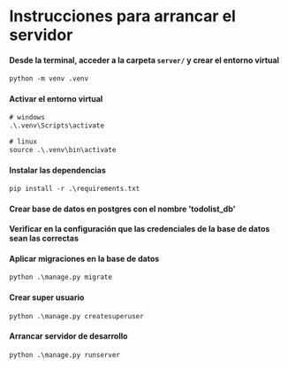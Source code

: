 # Instrucciones para arrancar el servidor

#### Desde la terminal, acceder a la carpeta `server/` y crear el entorno virtual

```ps
python -m venv .venv
```

#### Activar el entorno virtual

```ps
# windows
.\.venv\Scripts\activate

# linux
source .\.venv\bin\activate
```

#### Instalar las dependencias

```ps
pip install -r .\requirements.txt
```

#### Crear base de datos en postgres con el nombre 'todolist_db'

#### Verificar en la configuración que las credenciales de la base de datos sean las correctas

#### Aplicar migraciones en la base de datos

```ps
python .\manage.py migrate
```

#### Crear super usuario

```ps
python .\manage.py createsuperuser
```

#### Arrancar servidor de desarrollo

```ps
python .\manage.py runserver
```
